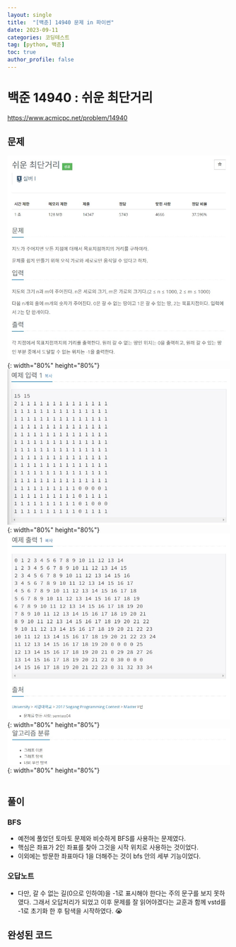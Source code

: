 ```yaml
---
layout: single
title:  "[백준] 14940 문제 in 파이썬"
date: 2023-09-11
categories: 코딩테스트
tag: [python, 백준]
toc: true
author_profile: false
---
```


# 백준 14940 : 쉬운 최단거리
<a href="https://www.acmicpc.net/problem/14940">https://www.acmicpc.net/problem/14940</a>

## 문제
![1](/images/baekjoon/0911/14940/1.jpg){: width="80%" height="80%"}
![2](/images/baekjoon/0911/14940/2.jpg){: width="80%" height="80%"}
![3](/images/baekjoon/0911/14940/3.jpg){: width="80%" height="80%"}
![3](/images/baekjoon/0911/14940/4.jpg){: width="80%" height="80%"}
<br><br>

## 풀이
### BFS
- 예전에 풀었던 토마토 문제와 비슷하게 BFS를 사용하는 문제였다.
- 핵심은 좌표가 2인 좌표를 찾아 그것을 시작 위치로 사용하는 것이었다.
- 이외에는 방문한 좌표마다 1을 더해주는 것이 bfs 안의 세부 기능이었다.

### 오답노트
- 다만, 갈 수 없는 길(0으로 인하여)을 -1로 표시해야 한다는 주의 문구를 보지 못하였다. 그래서 오답처리가 되었고 이후 문제를 잘 읽어야겠다는 교훈과 함께 vstd를 -1로 초기화 한 후 탐색을 시작하였다. 😭

## 완성된 코드
<script src="https://gist.github.com/BEANyyy/bd8003cae552dca66915a7fdbc85068f.js"></script>